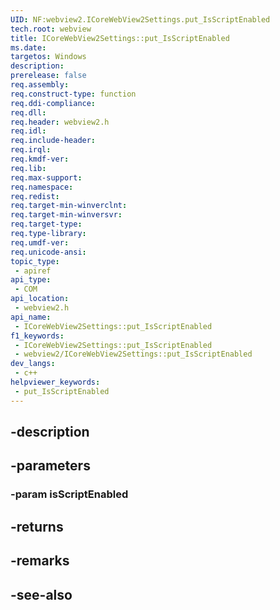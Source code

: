 ```yaml
---
UID: NF:webview2.ICoreWebView2Settings.put_IsScriptEnabled
tech.root: webview
title: ICoreWebView2Settings::put_IsScriptEnabled
ms.date: 
targetos: Windows
description: 
prerelease: false
req.assembly: 
req.construct-type: function
req.ddi-compliance: 
req.dll: 
req.header: webview2.h
req.idl: 
req.include-header: 
req.irql: 
req.kmdf-ver: 
req.lib: 
req.max-support: 
req.namespace: 
req.redist: 
req.target-min-winverclnt: 
req.target-min-winversvr: 
req.target-type: 
req.type-library: 
req.umdf-ver: 
req.unicode-ansi: 
topic_type:
 - apiref
api_type:
 - COM
api_location:
 - webview2.h
api_name:
 - ICoreWebView2Settings::put_IsScriptEnabled
f1_keywords:
 - ICoreWebView2Settings::put_IsScriptEnabled
 - webview2/ICoreWebView2Settings::put_IsScriptEnabled
dev_langs:
 - c++
helpviewer_keywords:
 - put_IsScriptEnabled
---
```


## -description

## -parameters

### -param isScriptEnabled

## -returns

## -remarks

## -see-also


